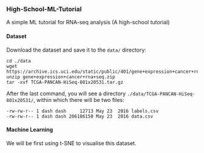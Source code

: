 ### High-School-ML-Tutorial

A simple ML tutorial for RNA-seq analysis (A high-school tutorial)

#### Dataset

Download the dataset and save it to the `data/` directory:

```shell
cd ./data
wget https://archive.ics.uci.edu/static/public/401/gene+expression+cancer+rna+seq.zip
unzip gene+expression+cancer+rna+seq.zip
tar -xvf TCGA-PANCAN-HiSeq-801x20531.tar.gz
```

After the last command, you will see a directory `./data/TCGA-PANCAN-HiSeq-801x20531/`, within which there
will be two files:

```shell
-rw-rw-r-- 1 dash dash     12713 May 23  2016 labels.csv
-rw-rw-r-- 1 dash dash 206186150 May 23  2016 data.csv
```


#### Machine Learning

We will be first using t-SNE to visualise this dataset.


